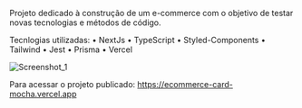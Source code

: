 Projeto dedicado à construção de um e-commerce com o objetivo de testar novas tecnologias e métodos de código.

Tecnlogias utilizadas:
• NextJs
• TypeScript
• Styled-Components
• Tailwind
• Jest
• Prisma
• Vercel

![Screenshot_1](https://github.com/GabrielWojcik/ecommerce-card/assets/62144072/ac086c46-642c-47af-a4f4-5b80e1265a83)

Para acessar o projeto publicado: https://ecommerce-card-mocha.vercel.app
